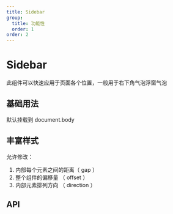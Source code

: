 ```yaml
---
title: Sidebar
group:
  title: 功能性
  order: 1
order: 2
---
```


# Sidebar

此组件可以快速应用于页面各个位置，一般用于右下角气泡浮窗气泡

## 基础用法

默认挂载到 document.body
<code src="./demo/index.tsx"></code>

## 丰富样式

允许修改：

1.  内部每个元素之间的距离（ gap ）
2.  整个组件的偏移量 （ offset ）
3.  内部元素排列方向 （ direction ）

<code src="./demo/demo2.tsx"></code>

## API

<API id="Sidebar"><API>
